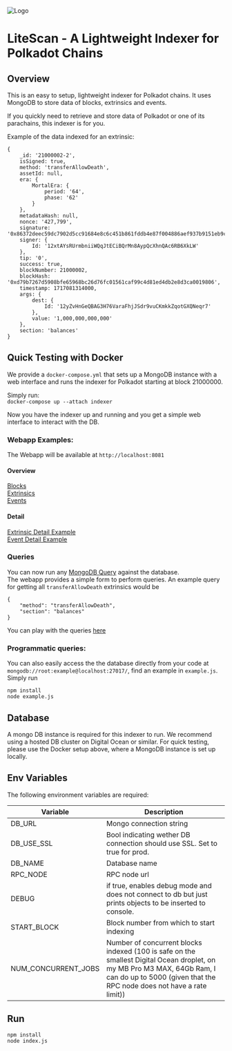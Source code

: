 ![Logo](https://pigu.ch/litescan/litescan_small.png)
# LiteScan - A Lightweight Indexer for Polkadot Chains

## Overview

This is an easy to setup, lightweight indexer for Polkadot chains. It uses MongoDB to store data of blocks, extrinsics and events.

If you quickly need to retrieve and store data of Polkadot or one of its parachains, this indexer is for you.


Example of the data indexed for an extrinsic:

```
{
    _id: '21000002-2',
    isSigned: true,
    method: 'transferAllowDeath',
    assetId: null,
    era: {
        MortalEra: {
            period: '64',
            phase: '62'
        }
    },
    metadataHash: null,
    nonce: '427,799',
    signature: '0x86372deec59dc7902d5cc91684e8c6c451b861fddb4e87f004886aef937b9151eb9c04c90ce9005fa9737ab3aa5c153fe67edcaf77ee2d0df0a7d53a0f54e880',
    signer: {
        Id: '12xtAYsRUrmbniiWQqJtECiBQrMn8AypQcXhnQAc6RB6XkLW'
    },
    tip: '0',
    success: true,
    blockNumber: 21000002,
    blockHash: '0xd79b7267d5908bfe65968bc26d76fc01561caf99c4d81ed4db2e8d3ca0019806',
    timestamp: 1717081314000,
    args: {
        dest: {
            Id: '12yZvHnGeQBAG3H76VaraFhjJSdr9vuCKmkkZqotGXQNeqr7'
        },
        value: '1,000,000,000,000'
    },
    section: 'balances'
}
```



## Quick Testing with Docker

We provide a `docker-compose.yml` that sets up a MongoDB instance with a web interface and runs the indexer for Polkadot starting at block 21000000.

Simply run:\
`docker-compose up --attach indexer`

Now you have the indexer up and running and you get a simple web interface to interact with the DB.

### Webapp Examples:

The Webapp will be available at `http://localhost:8081`

#### Overview

[Blocks](http://localhost:8081/db/indexer/blocks)\
[Extrinsics](http://localhost:8081/db/indexer/extrinsics)\
[Events](http://localhost:8081/db/indexer/events)

#### Detail

[Extrinsic Detail Example](http://localhost:8081/db/indexer/extrinsics/%2221000002-2%22?skip=0)\
[Event Detail Example](http://localhost:8081/db/indexer/events/%2221000001-1-38%22?skip=0)

### Queries
You can now run any [MongoDB Query](https://www.mongodb.com/docs/manual/tutorial/query-documents/) against the database.\
The webapp provides a simple form to perform queries. An example query for getting all `transferAllowDeath` extrinsics would be
```
{
    "method": "transferAllowDeath",
    "section": "balances"
}
```
You can play with the queries [here](`http://localhost:8081/db/indexer/extrinsics?query=%7B%22method%22%3A+%22transferAllowDeath%22%2C+%22section%22%3A+%22balances%22%7D&projection=`)


### Programmatic queries:
You can also easily access the the database directly from your code at `mongodb://root:example@localhost:27017/`, find an example in `example.js`. Simply run
```
npm install
node example.js
```

## Database

A mongo DB instance is required for this indexer to run.
We recommend using a hosted DB cluster on Digital Ocean or similar.
For quick testing, please use the Docker setup above, where a MongoDB instance is set up locally.

## Env Variables

The following environment variables are required:

| Variable    | Description |
| -------- | ------- |
| DB_URL  | Mongo connection string    |
| DB_USE_SSL  | Bool indicating wether DB connection should use SSL. Set to true for prod.    |
| DB_NAME    | Database name    |
| RPC_NODE | RPC node url     |
| DEBUG | if true, enables debug mode and does not connect to db but just prints objects to be inserted to console.     |
| START_BLOCK | Block number from which to start indexing     |
| NUM_CONCURRENT_JOBS    | Number of concurrent blocks indexed (100 is safe on the smallest Digital Ocean droplet, on my MB Pro M3 MAX, 64Gb Ram, I can do up to 5000 (given that the RPC node does not have a rate limit))    |

## Run

```
npm install
node index.js
```
